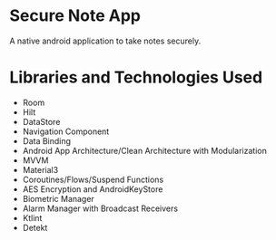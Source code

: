 # Secure Note App
A native android application to take notes securely.

# Libraries and Technologies Used
- Room
- Hilt
- DataStore
- Navigation Component
- Data Binding
- Android App Architecture/Clean Architecture with Modularization
- MVVM
- Material3
- Coroutines/Flows/Suspend Functions
- AES Encryption and AndroidKeyStore
- Biometric Manager
- Alarm Manager with Broadcast Receivers
- Ktlint
- Detekt

